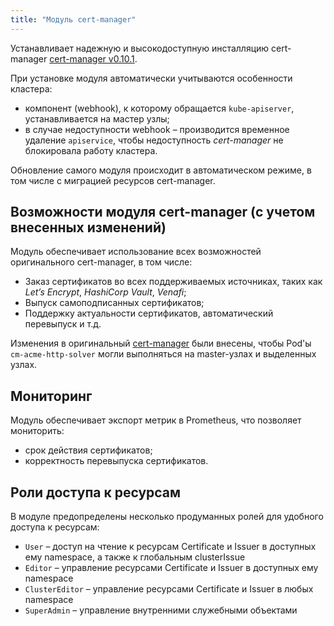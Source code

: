```yaml
---
title: "Модуль cert-manager"
---
```


Устанавливает надежную и высокодоступную инсталляцию cert-manager [cert-manager v0.10.1](https://github.com/jetstack/cert-manager).

При установке модуля автоматически учитываются особенности кластера:
- компонент (webhook), к которому обращается `kube-apiserver`, устанавливается на мастер узлы;
- в случае недоступности webhook – производится временное удаление `apiservice`, чтобы недоступность *cert-manager* не блокировала работу кластера.

Обновление самого модуля происходит в автоматическом режиме, в том числе с миграцией ресурсов cert-manager.

## Возможности модуля cert-manager (с учетом внесенных изменений)
Модуль обеспечивает использование всех возможностей оригинального cert-manager, в том числе:
- Заказ сертификатов во всех поддерживаемых источниках, таких как *Let’s Encrypt*, *HashiCorp Vault*, *Venafi*;
- Выпуск самоподписанных сертификатов;
- Поддержку актуальности сертификатов, автоматический перевыпуск и т.д.

Изменения в оригинальный [cert-manager](https://github.com/jetstack/cert-manager) были внесены, чтобы Pod'ы `cm-acme-http-solver` могли выполняться на master-узлах и выделенных узлах.

## Мониторинг
Модуль обеспечивает экспорт метрик в Prometheus, что позволяет мониторить:
- срок действия сертификатов;
- корректность перевыпуска сертификатов.

## Роли доступа к ресурсам
В модуле предопределены несколько продуманных ролей для удобного доступа к ресурсам:
- `User` – доступ на чтение к ресурсам Certificate и Issuer в доступных ему namespace, а также к глобальным clusterIssue
- `Editor` – управление ресурсами Certificate и Issuer в доступных ему namespace
- `ClusterEditor` – управление ресурсами Certificate и Issuer в любых namespace
- `SuperAdmin` – управление внутренними служебными объектами
